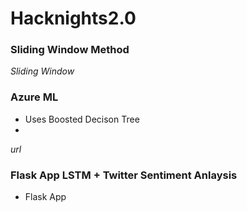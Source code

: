 # Hacknights2.0

### Sliding Window Method
*Sliding Window*


### Azure ML
- Uses Boosted Decison Tree 
-
*url*

### Flask App  LSTM + Twitter Sentiment Anlaysis
- Flask App
